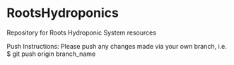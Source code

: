 # RootsHydroponics
Repository for Roots Hydroponic System resources

Push Instructions:
Please push any changes made via your own branch, i.e.
 $ git push origin branch_name
